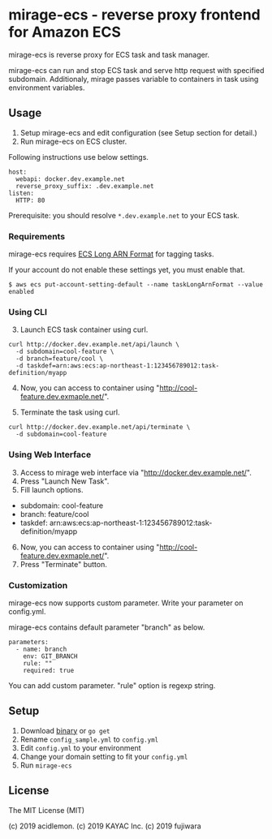 mirage-ecs - reverse proxy frontend for Amazon ECS
===========================================

mirage-ecs is reverse proxy for ECS task and task manager.

mirage-ecs can run and stop ECS task and serve http request with specified subdomain. Additionaly, mirage passes variable to containers in task using environment variables.

Usage
------

1. Setup mirage-ecs and edit configuration (see Setup section for detail.)
2. Run mirage-ecs on ECS cluster.

Following instructions use below settings.

```
host:
  webapi: docker.dev.example.net
  reverse_proxy_suffix: .dev.example.net
listen:
  HTTP: 80
```

Prerequisite: you should resolve `*.dev.example.net` to your ECS task.

### Requirements

mirage-ecs requires [ECS Long ARN Format](https://aws.amazon.com/jp/blogs/compute/migrating-your-amazon-ecs-deployment-to-the-new-arn-and-resource-id-format-2/) for tagging tasks.

If your account do not enable these settings yet, you must enable that.

```console
$ aws ecs put-account-setting-default --name taskLongArnFormat --value enabled
```

### Using CLI

3. Launch ECS task container using curl.
```
curl http://docker.dev.example.net/api/launch \
  -d subdomain=cool-feature \
  -d branch=feature/cool \
  -d taskdef=arn:aws:ecs:ap-northeast-1:123456789012:task-definition/myapp
```
4. Now, you can access to container using "http://cool-feature.dev.exmaple.net/".

5. Terminate the task using curl.
```
curl http://docker.dev.example.net/api/terminate \
  -d subdomain=cool-feature
```

### Using Web Interface

3. Access to mirage web interface via "http://docker.dev.example.net/".
4. Press "Launch New Task".
5. Fill launch options.
  - subdomain: cool-feature
  - branch: feature/cool
  - taskdef: arn:aws:ecs:ap-northeast-1:123456789012:task-definition/myapp
6. Now, you can access to container using "http://cool-feature.dev.exmaple.net/".
7. Press "Terminate" button.

### Customization

mirage-ecs now supports custom parameter. Write your parameter on config.yml.

mirage-ecs contains default parameter "branch" as below.

```
parameters:
  - name: branch
    env: GIT_BRANCH
    rule: ""
    required: true
```

You can add custom parameter. "rule" option is regexp string.


Setup
------

1. Download [binary](https://github.com/acidlemon/mirage-ecs/releases) or `go get`
2. Rename `config_sample.yml` to `config.yml`
3. Edit `config.yml` to your environment
4. Change your domain setting to fit your `config.yml`
5. Run `mirage-ecs`

License
--------

The MIT License (MIT)

(c) 2019 acidlemon. (c) 2019 KAYAC Inc. (c) 2019 fujiwara
